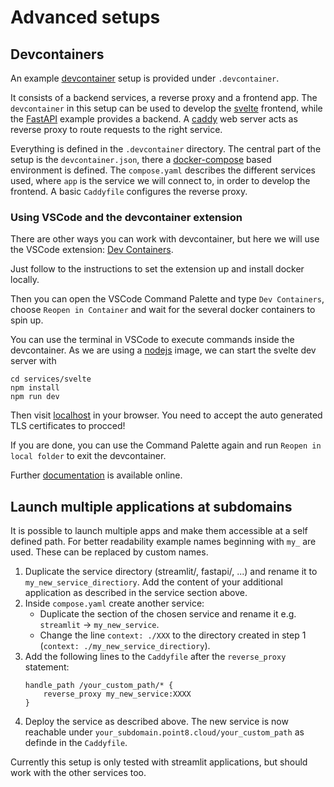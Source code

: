 # Advanced setups

## Devcontainers

An example [devcontainer](https://containers.dev) setup is provided under `.devcontainer`.

It consists of a backend services, a reverse proxy and a frontend app. The `devcontainer` in this setup can be used to develop the [svelte](https://svelte.dev) frontend, while the [FastAPI](https://fastapi.tiangolo.com) example provides a backend. A [caddy](https://caddyserver.com/) web server acts as reverse proxy to route requests to the right service.

Everything is defined in the `.devcontainer` directory. The central part of the setup is the `devcontainer.json`, there a [docker-compose](https://docs.docker.com/compose/) based environment is defined. The `compose.yaml` describes the different services used, where `app` is the service we will connect to, in order to develop the frontend. A basic `Caddyfile` configures the reverse proxy.

### Using VSCode and the devcontainer extension

There are other ways you can work with devcontainer, but here we will use the VSCode extension: [Dev Containers](https://marketplace.visualstudio.com/items?itemName=ms-vscode-remote.remote-containers).

Just follow to the instructions to set the extension up and install docker locally.

Then you can open the VSCode Command Palette and type `Dev Containers`, choose `Reopen in Container` and wait for the several docker containers to spin up.

You can use the terminal in VSCode to execute commands inside the devcontainer. As we are using a [nodejs](https://nodejs.org) image, we can start the svelte dev server with

```
cd services/svelte
npm install
npm run dev
```

Then visit [localhost](https://localhost) in your browser. You need to accept the auto generated TLS certificates to procced!

If you are done, you can use the Command Palette again and run `Reopen in local folder` to exit the devcontainer.

Further [documentation](https://code.visualstudio.com/docs/remote/remote-overview) is available online.

## Launch multiple applications at subdomains

It is possible to launch multiple apps and make them accessible at a self defined path. For better readability example names beginning with `my_` are used. These can be replaced by custom names.
1. Duplicate the service directory (streamlit/, fastapi/, ...) and rename it to `my_new_service_directiory`. Add the content of your additional application as described in the service section above.
2. Inside `compose.yaml` create another service:
    - Duplicate the section of the chosen service and rename it e.g. `streamlit` -> `my_new_service`.
    - Change the line `context: ./XXX` to the directory created in step 1 (`context: ./my_new_service_directiory`).
3. Add the following lines to the `Caddyfile` after the `reverse_proxy` statement:
    ```
    handle_path /your_custom_path/* {
        reverse_proxy my_new_service:XXXX 
    }
    ```
4. Deploy the service as described above. The new service is now reachable under `your_subdomain.point8.cloud/your_custom_path` as definde in the `Caddyfile`.

Currently this setup is only tested with streamlit applications, but should work with the other services too.
